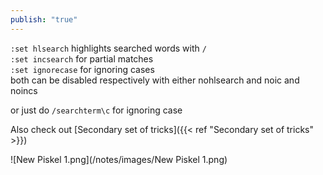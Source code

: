 ```yaml
---
publish: "true"
---
```

  
`:set hlsearch` highlights searched words with `/`   
`:set incsearch` for partial matches  
`:set ignorecase` for ignoring cases  
both can be disabled respectively with either nohlsearch and noic and noincs  
  
or just do `/searchterm\c` for ignoring case  
  
  
Also check out [Secondary set of tricks]({{< ref "Secondary set of tricks" >}})  
  
![New Piskel 1.png](/notes/images/New Piskel 1.png)  

